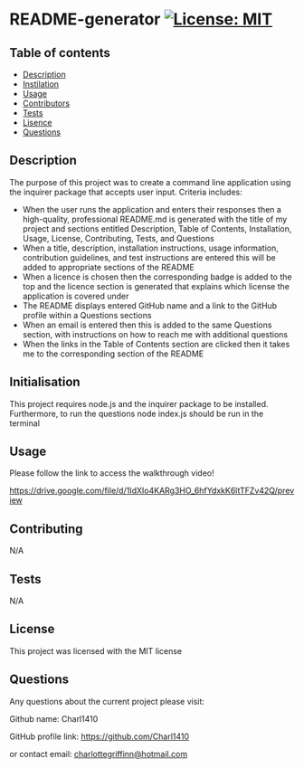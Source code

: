 
  # README-generator [![License: MIT](https://img.shields.io/badge/License-MIT-yellow.svg)](https://opensource.org/licenses/MIT)

  ## Table of contents

  * [Description](#Description)
  * [Instilation](#Instilation)
  * [Usage](#Usage)
  * [Contributors](#Contributing)
  * [Tests](#Tests)
  * [Lisence](#License)
  * [Questions](#Questions)
  
  
  ## Description
   
The purpose of this project was to create a command line application using the inquirer package that accepts user input. Criteria includes:

* When the user runs the application and enters their responses then a high-quality, professional README.md is generated with the title of my project and sections entitled Description, Table of Contents, Installation, Usage, License, Contributing, Tests, and Questions
* When a title, description, installation instructions, usage information, contribution guidelines, and test instructions are entered this will be added to appropriate sections of the README
* When a licence is chosen then the corresponding badge is added to the top and the licence section is generated that explains which license the application is covered under 
* The README displays entered GitHub name and a link to the GitHub profile within a Questions sections
* When an email is entered then this is added to the same Questions section, with instructions on how to reach me with additional questions 
* When the links in the Table of Contents section are clicked then it takes me to the corresponding section of the README
 
 ## Initialisation
  
This project requires node.js and the inquirer package to be installed. Furthermore, to run the questions node index.js should be run in the terminal 

  ## Usage 
  Please follow the link to access the walkthrough video!

  https://drive.google.com/file/d/1IdXIo4KARg3HO_6hfYdxkK6ltTFZv42Q/preview

  ## Contributing 
  
  N/A

  ## Tests

  N/A

  ## License
    
  This project was licensed with the MIT license

  ## Questions 

  Any questions about the current project please visit:
  
  Github name: Charl1410 

  GitHub profile link: https://github.com/Charl1410 

  or contact
  email: charlottegriffinn@hotmail.com

